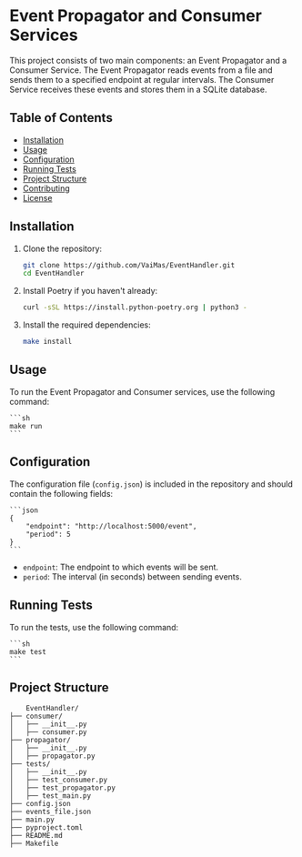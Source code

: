 # Event Propagator and Consumer Services

This project consists of two main components: an Event Propagator and a Consumer Service. The Event Propagator reads events from a file and sends them to a specified endpoint at regular intervals. The Consumer Service receives these events and stores them in a SQLite database.

## Table of Contents

- [Installation](#installation)
- [Usage](#usage)
- [Configuration](#configuration)
- [Running Tests](#running-tests)
- [Project Structure](#project-structure)
- [Contributing](#contributing)
- [License](#license)

## Installation

1. Clone the repository:

    ```sh
    git clone https://github.com/VaiMas/EventHandler.git
    cd EventHandler
    ```

2. Install Poetry if you haven't already:

    ```sh
    curl -sSL https://install.python-poetry.org | python3 -
    ```

3. Install the required dependencies:

    ```sh
    make install
    ```

## Usage

To run the Event Propagator and Consumer services, use the following command:

    ```sh
    make run
    ```

## Configuration

The configuration file (`config.json`) is included in the repository and should contain the following fields:

    ```json
    {
        "endpoint": "http://localhost:5000/event",
        "period": 5
    }
    ```

- `endpoint`: The endpoint to which events will be sent.
- `period`: The interval (in seconds) between sending events.

## Running Tests

To run the tests, use the following command:

    ```sh
    make test
    ```

## Project Structure


        EventHandler/
    ├── consumer/
    │   ├── __init__.py
    │   ├── consumer.py
    ├── propagator/
    │   ├── __init__.py
    │   ├── propagator.py
    ├── tests/
    │   ├── __init__.py
    │   ├── test_consumer.py
    │   ├── test_propagator.py
    │   ├── test_main.py
    ├── config.json
    ├── events_file.json
    ├── main.py
    ├── pyproject.toml
    ├── README.md
    ├── Makefile

